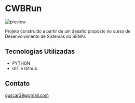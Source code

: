 # CWBRun

![preview](./CwbRun.jpg)

Projeto construído a partir de um desafio proposto no curso de Desenvolvimento de Sistemas do SENAI. 

## Tecnologias Utilizadas

- PYTHON
- GIT e Github

## Contato
guscar39@gmail.com
